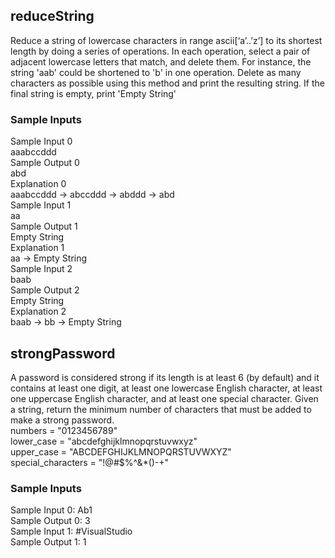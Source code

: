 ## reduceString
Reduce a string of lowercase characters in range ascii[‘a’..’z’] to its shortest length by doing a series of operations. In each operation, select a pair of adjacent lowercase letters that match, and delete them. For instance, the string 'aab' could be shortened to 'b' in one operation.
Delete as many characters as possible using this method and print the resulting string. If the final string is empty, print 'Empty String'

### Sample Inputs
Sample Input 0  
aaabccddd    
Sample Output 0  
abd    
Explanation 0  
aaabccddd → abccddd → abddd → abd    
Sample Input 1  
aa  
Sample Output 1  
Empty String  
Explanation 1  
aa → Empty String    
Sample Input 2  
baab  
Sample Output 2  
Empty String  
Explanation 2  
baab → bb → Empty String

## strongPassword
A password is considered strong if its length is at least 6 (by default) and it contains at least one digit, at least one lowercase English character, at least one uppercase English character, and at least one special character. Given a string, return the minimum number of characters that must be added to make a strong password.  
numbers = "0123456789"  
lower_case = "abcdefghijklmnopqrstuvwxyz"  
upper_case = "ABCDEFGHIJKLMNOPQRSTUVWXYZ"  
special_characters = "!@#$%^&*()-+"  
### Sample Inputs  
Sample Input 0: Ab1  
Sample Output 0: 3  
Sample Input 1: #VisualStudio  
Sample Output 1: 1  
